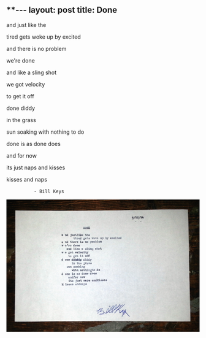 **---
layout: post
title: Done
---

and just like the

tired gets woke up by excited

and there is no problem

we're done

and like a sling shot

we got velocity

to get it off

done diddy

in the grass

sun soaking with nothing to do

done is as done does

and for now

its just naps and kisses

kisses and naps

              - Bill Keys

![DONE](https://raw.githubusercontent.com/ajkamel/ajkamel.github.io/master/public/done.jpg)
